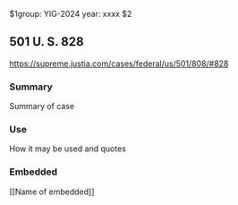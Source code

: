 $1group: YIG-2024
year: xxxx
$2
## 501 U. S. 828

https://supreme.justia.com/cases/federal/us/501/808/#828

### Summary

Summary of case

### Use

How it may be used and quotes

### Embedded

[[Name of embedded]]